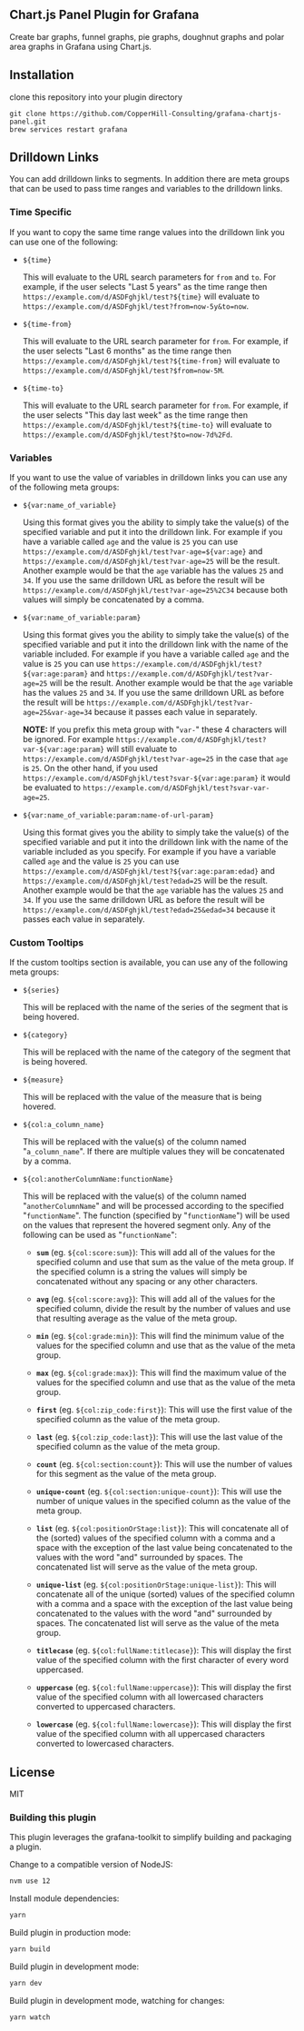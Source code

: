 ## Chart.js Panel Plugin for Grafana

Create bar graphs, funnel graphs, pie graphs, doughnut graphs and polar area graphs in Grafana using Chart.js.

## Installation

clone this repository into your plugin directory

```
git clone https://github.com/CopperHill-Consulting/grafana-chartjs-panel.git
brew services restart grafana
```

## Drilldown Links
You can add drilldown links to segments.  In addition there are meta groups that can be used to pass time ranges and variables to the drilldown links.

### Time Specific
If you want to copy the same time range values into the drilldown link you can use one of the following:

- `${time}`
   
  This will evaluate to the URL search parameters for `from` and `to`.  For example, if the user selects "Last 5 years" as the time range then `https://example.com/d/ASDFghjkl/test?${time}` will evaluate to `https://example.com/d/ASDFghjkl/test?from=now-5y&to=now`.

- `${time-from}`

  This will evaluate to the URL search parameter for `from`.  For example, if the user selects "Last 6 months" as the time range then `https://example.com/d/ASDFghjkl/test?${time-from}` will evaluate to `https://example.com/d/ASDFghjkl/test?$from=now-5M`.
  
- `${time-to}`

  This will evaluate to the URL search parameter for `from`.  For example, if the user selects "This day last week" as the time range then `https://example.com/d/ASDFghjkl/test?${time-to}` will evaluate to `https://example.com/d/ASDFghjkl/test?$to=now-7d%2Fd`.
  
### Variables
If you want to use the value of variables in drilldown links you can use any of the following meta groups:

- `${var:name_of_variable}`

  Using this format gives you the ability to simply take the value(s) of the specified variable and put it into the drilldown link.  For example if you have a variable called `age` and the value is `25` you can use `https://example.com/d/ASDFghjkl/test?var-age=${var:age}` and `https://example.com/d/ASDFghjkl/test?var-age=25` will be the result.  Another example would be that the `age` variable has the values `25` and `34`.  If you use the same drilldown URL as before the result will be `https://example.com/d/ASDFghjkl/test?var-age=25%2C34` because both values will simply be concatenated by a comma.

- `${var:name_of_variable:param}`

  Using this format gives you the ability to simply take the value(s) of the specified variable and put it into the drilldown link with the name of the variable included.  For example if you have a variable called `age` and the value is `25` you can use `https://example.com/d/ASDFghjkl/test?${var:age:param}` and `https://example.com/d/ASDFghjkl/test?var-age=25` will be the result.  Another example would be that the `age` variable has the values `25` and `34`.  If you use the same drilldown URL as before the result will be `https://example.com/d/ASDFghjkl/test?var-age=25&var-age=34` because it passes each value in separately.
  
  **NOTE:**  If you prefix this meta group with "`var-`" these 4 characters will be ignored.  For example `https://example.com/d/ASDFghjkl/test?var-${var:age:param}` will still evaluate to `https://example.com/d/ASDFghjkl/test?var-age=25` in the case that `age` is `25`.  On the other hand, if you used `https://example.com/d/ASDFghjkl/test?svar-${var:age:param}` it would be evaluated to `https://example.com/d/ASDFghjkl/test?svar-var-age=25`.

- `${var:name_of_variable:param:name-of-url-param}`

  Using this format gives you the ability to simply take the value(s) of the specified variable and put it into the drilldown link with the name of the variable included as you specify.  For example if you have a variable called `age` and the value is `25` you can use `https://example.com/d/ASDFghjkl/test?${var:age:param:edad}` and `https://example.com/d/ASDFghjkl/test?edad=25` will be the result.  Another example would be that the `age` variable has the values `25` and `34`.  If you use the same drilldown URL as before the result will be `https://example.com/d/ASDFghjkl/test?edad=25&edad=34` because it passes each value in separately.
  
### Custom Tooltips
If the custom tooltips section is available, you can use any of the following meta groups:

- `${series}`

   This will be replaced with the name of the series of the segment that is being hovered.
   
- `${category}`

   This will be replaced with the name of the category of the segment that is being hovered.
   
- `${measure}`

   This will be replaced with the value of the measure that is being hovered.
   
- `${col:a_column_name}`

   This will be replaced with the value(s) of the column named "`a_column_name`".  If there are multiple values they will be concatenated by a comma.
   
- `${col:anotherColumnName:functionName}`

   This will be replaced with the value(s) of the column named "`anotherColumnName`" and will be processed according to the specified "`functionName`".  The function (specified by "`functionName`") will be used on the values that represent the hovered segment only.  Any of the following can be used as "`functionName`":

   - **`sum`** (eg. `${col:score:sum}`):  This will add all of the values for the specified column and use that sum as the value of the meta group.  If the specified column is a string the values will simply be concatenated without any spacing or any other characters.

   - **`avg`** (eg. `${col:score:avg}`):  This will add all of the values for the specified column, divide the result by the number of values and use that resulting average as the value of the meta group.

   - **`min`** (eg. `${col:grade:min}`):  This will find the minimum value of the values for the specified column and use that as the value of the meta group.

   - **`max`** (eg. `${col:grade:max}`):  This will find the maximum value of the values for the specified column and use that as the value of the meta group.

   - **`first`** (eg. `${col:zip_code:first}`):  This will use the first value of the specified column as the value of the meta group.

   - **`last`** (eg. `${col:zip_code:last}`):  This will use the last value of the specified column as the value of the meta group.

   - **`count`** (eg. `${col:section:count}`):  This will use the number of values for this segment as the value of the meta group.

   - **`unique-count`** (eg. `${col:section:unique-count}`):  This will use the number of unique values in the specified column as the value of the meta group.

   - **`list`** (eg. `${col:positionOrStage:list}`):  This will concatenate all of the (sorted) values of the specified column with a comma and a space with the exception of the last value being concatenated to the values with the word "and" surrounded by spaces.  The concatenated list will serve as the value of the meta group.

   - **`unique-list`** (eg. `${col:positionOrStage:unique-list}`):  This will concatenate all of the unique (sorted) values of the specified column with a comma and a space with the exception of the last value being concatenated to the values with the word "and" surrounded by spaces.  The concatenated list will serve as the value of the meta group.

   - **`titlecase`** (eg. `${col:fullName:titlecase}`):  This will display the first value of the specified column with the first character of every word uppercased.

   - **`uppercase`** (eg. `${col:fullName:uppercase}`):  This will display the first value of the specified column with all lowercased characters converted to uppercased characters.

   - **`lowercase`** (eg. `${col:fullName:lowercase}`):  This will display the first value of the specified column with all uppercased characters converted to lowercased characters.

## License
MIT

### Building this plugin

This plugin leverages the grafana-toolkit to simplify building and packaging a plugin.

Change to a compatible version of NodeJS:
```BASH
nvm use 12
```

Install module dependencies:

```BASH
yarn
```

Build plugin in production mode:

```BASH
yarn build
```

Build plugin in development mode:

```BASH
yarn dev
```

Build plugin in development mode, watching for changes:

```BASH
yarn watch
```
